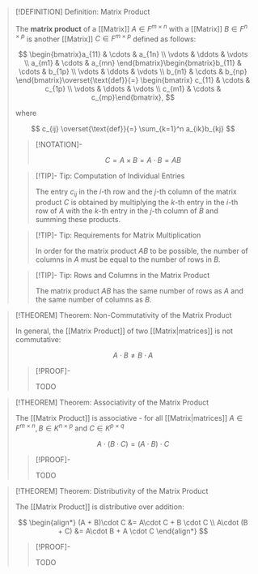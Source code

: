 >[!DEFINITION] Definition: Matrix Product
>
>The **matrix product** of a [[Matrix]] $A \in F^{m \times n}$ with a [[Matrix]] $B \in F^{n \times p}$ is another [[Matrix]] $C \in F^{m \times p}$ defined as follows:
>
>$$
>\begin{bmatrix}a_{11} & \cdots & a_{1n} \\ \vdots & \ddots & \vdots \\ a_{m1} & \cdots & a_{mn} \end{bmatrix}\begin{bmatrix}b_{11} & \cdots & b_{1p} \\ \vdots & \ddots & \vdots \\ b_{n1} & \cdots & b_{np} \end{bmatrix}\overset{\text{def}}{=} \begin{bmatrix} c_{11} & \cdots & c_{1p} \\ \vdots & \ddots & \vdots \\ c_{m1} & \cdots & c_{mp}\end{bmatrix},
>$$
>
>where
>
>$$
>c_{ij} \overset{\text{def}}{=} \sum_{k=1}^n a_{ik}b_{kj}
>$$
>
>>[!NOTATION]-
>>
>>$$
>>C = A\times B = A\cdot B = AB
>>$$
>>
>
>>[!TIP]- Tip: Computation of Individual Entries
>>
>>The entry $c_{ij}$ in the $i$-th row and the $j$-th column of the matrix product $C$ is obtained by multiplying the $k$-th entry in the $i$-th row of $A$ with the $k$-th entry in the $j$-th column of $B$ and summing these products.
>>
>
>>[!TIP]- Tip: Requirements for Matrix Multiplication
>>
>>In order for the matrix product $AB$ to be possible, the number of columns in $A$ must be equal to the number of rows in $B$.
>>
>
>>[!TIP]- Tip: Rows and Columns in the Matrix Product
>>
>>The matrix product $AB$ has the same number of rows as $A$ and the same number of columns as $B$.
>>
>

>[!THEOREM] Theorem: Non-Commutativity of the Matrix Product
>
>In general, the [[Matrix Product]] of two [[Matrix|matrices]] is not commutative:
>
>$$
>A\cdot B \ne B \cdot A
>$$
>
>>[!PROOF]-
>>
>>TODO
>>
>

>[!THEOREM] Theorem: Associativity of the Matrix Product
>
>The [[Matrix Product]] is associative - for all [[Matrix|matrices]] $A \in F^{m\times n}, B \in K^{n\times p}$ and $C \in K^{p\times q}$
>
>$$
>A \cdot (B \cdot C) = (A \cdot B) \cdot C
>$$
>
>>[!PROOF]-
>>
>>TODO
>>
>

>[!THEOREM] Theorem: Distributivity of the Matrix Product
>
>The [[Matrix Product]] is distributive over addition:
>
>$$
>\begin{align*}
>(A + B)\cdot C &= A\cdot C + B \cdot C \\ A\cdot (B + C) &= A\cdot B + A \cdot C
>\end{align*}
>$$
>
>>[!PROOF]-
>>
>>TODO
>>
>>
>